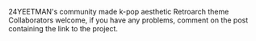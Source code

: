 24YEETMAN's community made k-pop aesthetic Retroarch theme
Collaborators welcome, if you have any problems, comment on the post containing the link to the project.
